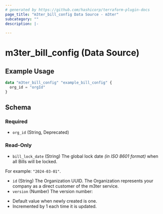 ```yaml
---
# generated by https://github.com/hashicorp/terraform-plugin-docs
page_title: "m3ter_bill_config Data Source - m3ter"
subcategory: ""
description: |-
  
---
```


# m3ter_bill_config (Data Source)



## Example Usage

```terraform
data "m3ter_bill_config" "example_bill_config" {
  org_id = "orgId"
}
```

<!-- schema generated by tfplugindocs -->
## Schema

### Required

- `org_id` (String, Deprecated)

### Read-Only

- `bill_lock_date` (String) The global lock date *(in ISO 8601 format)* when all Bills will be locked.

For example: `"2024-03-01"`.
- `id` (String) The Organization UUID. The Organization represents your company as a direct customer of the m3ter service.
- `version` (Number) The version number:
* Default value when newly created is one.
* Incremented by 1 each time it is updated.
